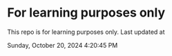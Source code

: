 # For learning purposes only
This repo is for learning purposes only.
Last updated at

Sunday, October 20, 2024 4:20:45 PM

